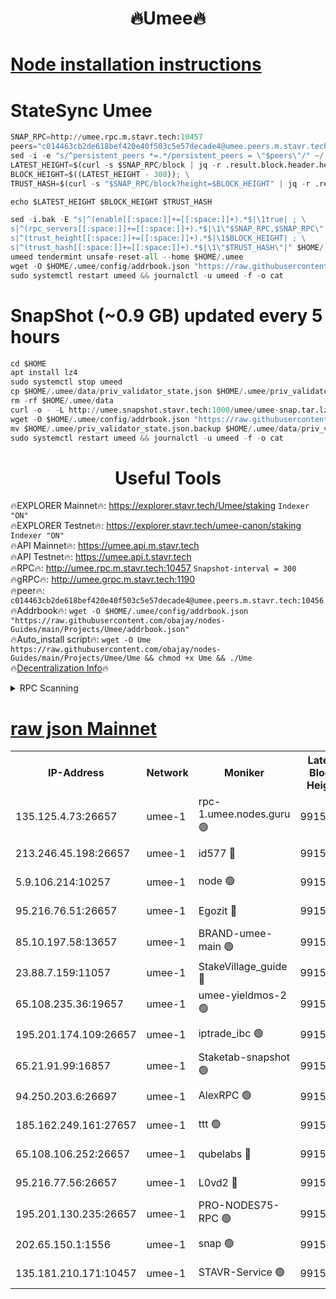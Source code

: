 <h1 align="center"> 🔥Umee🔥</h1>


[Node installation instructions](https://github.com/obajay/nodes-Guides/tree/main/Projects/Umee)
=
# StateSync Umee
```python
SNAP_RPC=http://umee.rpc.m.stavr.tech:10457
peers="c014463cb2de618bef420e40f503c5e57decade4@umee.peers.m.stavr.tech:10456"
sed -i -e "s/^persistent_peers *=.*/persistent_peers = \"$peers\"/" ~/.umee/config/config.toml
LATEST_HEIGHT=$(curl -s $SNAP_RPC/block | jq -r .result.block.header.height); \
BLOCK_HEIGHT=$((LATEST_HEIGHT - 300)); \
TRUST_HASH=$(curl -s "$SNAP_RPC/block?height=$BLOCK_HEIGHT" | jq -r .result.block_id.hash)

echo $LATEST_HEIGHT $BLOCK_HEIGHT $TRUST_HASH

sed -i.bak -E "s|^(enable[[:space:]]+=[[:space:]]+).*$|\1true| ; \
s|^(rpc_servers[[:space:]]+=[[:space:]]+).*$|\1\"$SNAP_RPC,$SNAP_RPC\"| ; \
s|^(trust_height[[:space:]]+=[[:space:]]+).*$|\1$BLOCK_HEIGHT| ; \
s|^(trust_hash[[:space:]]+=[[:space:]]+).*$|\1\"$TRUST_HASH\"|" $HOME/.umee/config/config.toml
umeed tendermint unsafe-reset-all --home $HOME/.umee
wget -O $HOME/.umee/config/addrbook.json "https://raw.githubusercontent.com/obajay/nodes-Guides/main/Projects/Umee/addrbook.json"
sudo systemctl restart umeed && journalctl -u umeed -f -o cat
```
# SnapShot (~0.9 GB) updated every 5 hours
```python
cd $HOME
apt install lz4
sudo systemctl stop umeed
cp $HOME/.umee/data/priv_validator_state.json $HOME/.umee/priv_validator_state.json.backup
rm -rf $HOME/.umee/data
curl -o - -L http://umee.snapshot.stavr.tech:1000/umee/umee-snap.tar.lz4 | lz4 -c -d - | tar -x -C $HOME/.umee --strip-components 2
wget -O $HOME/.umee/config/addrbook.json "https://raw.githubusercontent.com/obajay/nodes-Guides/main/Projects/Umee/addrbook.json"
mv $HOME/.umee/priv_validator_state.json.backup $HOME/.umee/data/priv_validator_state.json
sudo systemctl restart umeed && journalctl -u umeed -f -o cat
```
 <h1 align="center"> Useful Tools</h1>

🔥EXPLORER Mainnet🔥:      https://explorer.stavr.tech/Umee/staking             `Indexer "ON"` \
🔥EXPLORER Testnet🔥:        https://explorer.stavr.tech/umee-canon/staking      `Indexer "ON"` \
🔥API Mainnet🔥:                   https://umee.api.m.stavr.tech \
🔥API Testnet🔥:                     https://umee.api.t.stavr.tech \
🔥RPC🔥:                                   http://umee.rpc.m.stavr.tech:10457                     `Snapshot-interval = 300` \
🔥gRPC🔥:                              http://umee.grpc.m.stavr.tech:1190 \
🔥peer🔥:                     `c014463cb2de618bef420e40f503c5e57decade4@umee.peers.m.stavr.tech:10456` \
🔥Addrbook🔥:    ```wget -O $HOME/.umee/config/addrbook.json "https://raw.githubusercontent.com/obajay/nodes-Guides/main/Projects/Umee/addrbook.json"``` \
🔥Auto_install script🔥: ```wget -O Ume https://raw.githubusercontent.com/obajay/nodes-Guides/main/Projects/Umee/Ume && chmod +x Ume && ./Ume``` \
🔥[Decentralization Info](https://github.com/obajay/StateSync-snapshots/tree/main/Projects/Umee/Decentralization)🔥

<details>
<summary>RPC Scanning</summary>

<h2 align="center"> We scan nodes in real time every 4 hours. And we provide the final result of RPC endpoints.
We cannot influence the operation of these nodes in any way. </h2>


```python
If Voting Power is higher than 0 --> then the Node is a validator of the network and may be subject to attack and be a potential threat to the chain.
```
```python
We marked such validators with a red symbol
```

</details>

[raw json Mainnet](https://rpc-check.umeem.stavr.tech/umeem/rpc-umeem-result.json)
=



<table><tr><th>IP-Address</th><th>Network</th><th>Moniker</th><th>Latest Block Height</th><th>Earliest Block Height</th><th>Catching Up</th><th>Tx Index</th><th>Voting Power</th><th>Scan Time</th></tr><tr><td>135.125.4.73:26657</td><td>umee-1</td><td>rpc-1.umee.nodes.guru 🟢</td><td>9915160</td><td>5167386</td><td>False</td><td>on</td><td>0</td><td>2023-12-30T17:41:04.834384515UTC</td></tr><tr><td>213.246.45.198:26657</td><td>umee-1</td><td>id577 🔴</td><td>9915145</td><td>7100001</td><td>False</td><td>on</td><td>35108346</td><td>2023-12-30T17:39:36.433075440UTC</td></tr><tr><td>5.9.106.214:10257</td><td>umee-1</td><td>node 🟢</td><td>9915154</td><td>7942001</td><td>False</td><td>on</td><td>0</td><td>2023-12-30T17:40:33.373135181UTC</td></tr><tr><td>95.216.76.51:26657</td><td>umee-1</td><td>Egozit 🔴</td><td>9915159</td><td>8262001</td><td>False</td><td>off</td><td>38103813</td><td>2023-12-30T17:41:04.487409387UTC</td></tr><tr><td>85.10.197.58:13657</td><td>umee-1</td><td>BRAND-umee-main 🟢</td><td>9915147</td><td>8427832</td><td>False</td><td>on</td><td>0</td><td>2023-12-30T17:39:53.556342984UTC</td></tr><tr><td>23.88.7.159:11057</td><td>umee-1</td><td>StakeVillage_guide 🔴</td><td>9915153</td><td>9137726</td><td>False</td><td>on</td><td>1411918</td><td>2023-12-30T17:40:25.788803205UTC</td></tr><tr><td>65.108.235.36:19657</td><td>umee-1</td><td>umee-yieldmos-2 🟢</td><td>9915138</td><td>9575548</td><td>False</td><td>on</td><td>0</td><td>2023-12-30T17:38:59.236494544UTC</td></tr><tr><td>195.201.174.109:26657</td><td>umee-1</td><td>iptrade_ibc 🟢</td><td>9915149</td><td>9686001</td><td>False</td><td>on</td><td>0</td><td>2023-12-30T17:40:02.355128962UTC</td></tr><tr><td>65.21.91.99:16857</td><td>umee-1</td><td>Staketab-snapshot 🟢</td><td>9915150</td><td>9721001</td><td>False</td><td>off</td><td>0</td><td>2023-12-30T17:40:06.814771905UTC</td></tr><tr><td>94.250.203.6:26697</td><td>umee-1</td><td>AlexRPC 🟢</td><td>9915145</td><td>9722001</td><td>False</td><td>on</td><td>0</td><td>2023-12-30T17:39:49.222849107UTC</td></tr><tr><td>185.162.249.161:27657</td><td>umee-1</td><td>ttt 🟢</td><td>9915152</td><td>9733423</td><td>False</td><td>on</td><td>0</td><td>2023-12-30T17:40:21.425662887UTC</td></tr><tr><td>65.108.106.252:26657</td><td>umee-1</td><td>qubelabs 🔴</td><td>9915147</td><td>9761001</td><td>False</td><td>on</td><td>36584854</td><td>2023-12-30T17:39:53.879181248UTC</td></tr><tr><td>95.216.77.56:26657</td><td>umee-1</td><td>L0vd2 🔴</td><td>9915163</td><td>9815162</td><td>False</td><td>off</td><td>37241825</td><td>2023-12-30T17:41:22.071190301UTC</td></tr><tr><td>195.201.130.235:26657</td><td>umee-1</td><td>PRO-NODES75-RPC 🟢</td><td>9915153</td><td>9851444</td><td>False</td><td>on</td><td>0</td><td>2023-12-30T17:40:28.077727118UTC</td></tr><tr><td>202.65.150.1:1556</td><td>umee-1</td><td>snap 🟢</td><td>9915153</td><td>9911657</td><td>False</td><td>on</td><td>0</td><td>2023-12-30T17:40:28.979111962UTC</td></tr><tr><td>135.181.210.171:10457</td><td>umee-1</td><td>STAVR-Service 🟢</td><td>9915161</td><td>9913601</td><td>False</td><td>on</td><td>0</td><td>2023-12-30T17:41:11.381340704UTC</td></tr></table>
